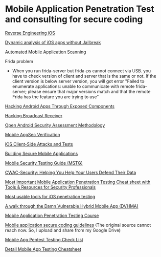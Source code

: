 # Mobile Application Penetration Test and consulting for secure coding

[Reverse Engineering iOS](https://ivrodriguez.com/reverse-engineer-ios-apps-ios-11-edition-part1/)

[Dynamic analysis of iOS apps without Jailbreak](https://medium.com/@ansjdnakjdnajkd/dynamic-analysis-of-ios-apps-wo-jailbreak-1481ab3020d8)

[Automated Mobile Application Scanning](https://geekflare.com/mobile-app-security-scanner/)

Frida problem
- When you run frida-server but frida-ps cannot connect via USB. you have to check version of client and server that is the same or not. If the client version is below server version, you will got error "Failed to enumerate applications: unable to communicate with remote frida-server; please ensure that major versions match and that the remote Frida has the feature you are trying to use"

[Hacking Android Apps Through Exposed Components](https://appsec-labs.com/portal/hacking-android-apps-through-exposed-components/)

[Hacking Broadcast Receiver](https://oldbam.github.io/android/security/android-vulnerabilities-insecurebank-broadcast-receivers)

[Open Android Security Assessment Methodology](https://github.com/b66l/OASAM)

[Mobile AppSec Verification](https://www.owasp.org/images/6/61/MASVS_v0.9.4.pdf)

[iOS Client-Side Attacks and Tests](https://appsec-labs.com/ios-attacks-tests/)

[Building Secure Mobile Applications](https://www.owasp.org/images/c/ca/Mobile_Security_-_OWASP_Aug-2014_-_BCCRA.pdf)

[Mobile Security Testing Guide (MSTG)](https://github.com/OWASP/owasp-mstg)

[CWAC-Security: Helping You Help Your Users Defend Their Data](https://github.com/commonsguy/cwac-security)

[Most Important Mobile Application Penetration Testing Cheat sheet with Tools & Resources for Security Professionals](https://gbhackers.com/mobile-application-penetration-testing/)

[Most usable tools for iOS penetration testing](https://github.com/ansjdnakjdnajkd/iOS)

[A walk through the Damn Vulnerable Hybrid Mobile App (DVHMA)](https://medium.com/@viyatb/a-walk-through-the-damn-vulnerable-hybrid-mobile-app-dvhma-e25c5d609508)

[Mobile Application Penetration Testing Course](https://insectechs.usefedora.com/courses/13447/lectures/203729)

[Mobile application secure coding guidelines](https://drive.google.com/open?id=19lNBNiERqKDaBi-i3NdFi0nHmRepXZXW) (The original source cannot reach now. So, I upload and share from my Google Drive)

[Mobile App Pentest Testing Check List](https://github.com/tanprathan/MobileApp-Pentest-Cheatsheet/blob/master/MobileApp_Checklist_2017.xlsx)

[Detail Mobile App Testing Cheatsheet](https://github.com/tanprathan/MobileApp-Pentest-Cheatsheet)



